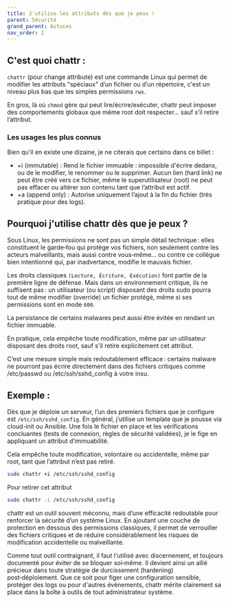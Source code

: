 ```yaml
---
title: J'utilise les attributs dès que je peux !
parent: Sécurité
grand_parent: Astuces
nav_order: 1
---
```


## C'est quoi chattr :
`chattr` (pour change attribute) est une commande Linux qui permet de modifier les attributs "spéciaux" d’un fichier ou d’un répertoire, c'est un niveau plus bas que les simples permissions `rwx`.

En gros, là où `chmod` gère qui peut lire/écrire/exécuter, chattr peut imposer des comportements globaux que même root doit respecter… sauf s’il retire l’attribut.


### Les usages les plus connus

Bien qu'il en existe une dizaine, je ne citerais que certains dans ce billet :

- +i (immutable) : Rend le fichier immuable : impossible d'écrire dedans, ou de le modifier, le renommer ou le supprimer. Aucun lien (hard link) ne peut être créé vers ce fichier, même le superutilisateur (root) ne peut pas effacer ou altérer son contenu tant que l’attribut est actif.
- +a (append only) : Autorise uniquement l’ajout à la fin du fichier (très pratique pour des logs).


## Pourquoi j'utilise chattr dès que je peux ?
Sous Linux, les permissions ne sont pas un simple détail technique : elles constituent le garde‑fou qui protège vos fichiers, non seulement contre les acteurs malveillants, mais aussi contre vous‑même… ou contre ce collègue bien intentionné qui, par inadvertance, modifie le mauvais fichier.

Les droits classiques `(Lecture, Écriture, Exécution)` font partie de la première ligne de défense. Mais dans un environnement critique, ils ne suffisent pas : un utilisateur (ou script) disposant des droits sudo pourra tout de même modifier (override) un fichier protégé, même si ses permissions sont en mode `600`.

La persistance de certains malwares peut aussi être évitée en rendant un fichier immuable.

En pratique, cela empêche toute modification, même par un utilisateur disposant des droits root, sauf s'il retire explicitement cet attribut.

C’est une mesure simple mais redoutablement efficace : certains malware ne pourront pas écrire directement dans des fichiers critiques comme /etc/passwd ou /etc/ssh/sshd_config à votre insu.

## Exemple :

Dès que je déploie un serveur, l’un des premiers fichiers que je configure est `/etc/ssh/sshd_config`. En général, j’utilise un template que je pousse via cloud-init ou Ansible. Une fois le fichier en place et les vérifications concluantes (tests de connexion, règles de sécurité validées), je le fige en appliquant un attribut d’immuabilité.

Cela empêche toute modification, volontaire ou accidentelle, même par root, tant que l’attribut n’est pas retiré.

```bash
sudo chattr +i /etc/ssh/sshd_config
```

Pour retirer cet attribut
```bash
sudo chattr -i /etc/ssh/sshd_config
```

chattr est un outil souvent méconnu, mais d’une efficacité redoutable pour renforcer la sécurité d’un système Linux. En ajoutant une couche de protection en dessous des permissions classiques, il permet de verrouiller des fichiers critiques et de réduire considérablement les risques de modification accidentelle ou malveillante.

Comme tout outil contraignant, il faut l'utilisé avec discernement, et toujours documenté pour éviter de se bloquer soi‑même. Il devient ainsi un allié précieux dans toute stratégie de durcissement (hardening) post‑déploiement. Que ce soit pour figer une configuration sensible, protéger des logs ou pour d'autres évènements, chattr mérite clairement sa place dans la boîte à outils de tout administrateur système.